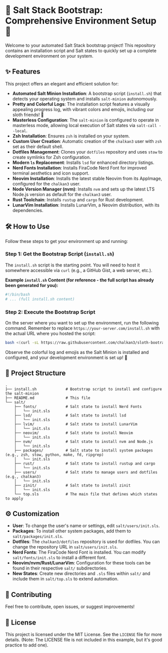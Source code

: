 # 🦥 Salt Stack Bootstrap: Comprehensive Environment Setup 🚀

Welcome to your automated Salt Stack bootstrap project! This repository contains an installation script and Salt states to quickly set up a complete development environment on your system.

## ✨ Features

This project offers an elegant and efficient solution for:

*   **Automated Salt Minion Installation**: A bootstrap script (`install.sh`) that detects your operating system and installs `salt-minion` autonomously.
*   **Pretty and Colorful Logs**: The installation script features a visually appealing progress log, with vibrant colors and emojis, including our sloth friends! 🦥
*   **Masterless Configuration**: The `salt-minion` is configured to operate in masterless mode, allowing local execution of Salt states via `salt-call --local`.
*   **Zsh Installation**: Ensures `zsh` is installed on your system.
*   **Custom User Creation**: Automatic creation of the `chalkan3` user with `zsh` set as their default shell.
*   **Dotfiles Management**: Clones your `dotfiles` repository and uses `stow` to create symlinks for Zsh configuration.
*   **Modern `ls` Replacement**: Installs `lsd` for enhanced directory listings.
*   **Nerd Fonts Installation**: Installs FiraCode Nerd Font for improved terminal aesthetics and icon support.
*   **Neovim Installation**: Installs the latest stable Neovim from its AppImage, configured for the `chalkan3` user.
*   **Node Version Manager (nvm)**: Installs `nvm` and sets up the latest LTS Node.js version as default for the `chalkan3` user.
*   **Rust Toolchain**: Installs `rustup` and `cargo` for Rust development.
*   **LunarVim Installation**: Installs LunarVim, a Neovim distribution, with its dependencies.

## 🛠️ How to Use

Follow these steps to get your environment up and running:

### Step 1: Get the Bootstrap Script (`install.sh`)

The `install.sh` script is the starting point. You will need to host it somewhere accessible via `curl` (e.g., a GitHub Gist, a web server, etc.).

**Example `install.sh` Content (for reference - the full script has already been generated for you):**

```bash
#!/bin/bash
# ... (full install.sh content)
```

### Step 2: Execute the Bootstrap Script

On the server where you want to set up the environment, run the following command. Remember to replace `https://your-server.com/install.sh` with the actual URL where you hosted the script:

```bash
bash <(curl -sL https://raw.githubusercontent.com/chalkan3/sloth-bootrap/master/install.sh)
```

Observe the colorful log and emojis as the Salt Minion is installed and configured, and your development environment is set up! 🦥



## 📂 Project Structure

```
.
├── install.sh             # Bootstrap script to install and configure the salt-minion
├── README.md              # This file
└── salt/
    ├── fonts/             # Salt state to install Nerd Fonts
    │   └── init.sls
    ├── lsd/               # Salt state to install lsd
    │   └── init.sls
    ├── lvim/              # Salt state to install LunarVim
    │   └── init.sls
    ├── neovim/            # Salt state to install Neovim
    │   └── init.sls
    ├── nvm/               # Salt state to install nvm and Node.js
    │   └── init.sls
    ├── packages/          # Salt state to install system packages (e.g., zsh, stow, python, make, fd, ripgrep)
    │   └── init.sls
    ├── rust/              # Salt state to install rustup and cargo
    │   └── init.sls
    ├── users/             # Salt state to manage users and dotfiles (e.g., chalkan3)
    │   └── init.sls
    ├── zinit/             # Salt state to install zinit
    │   └── init.sls
    └── top.sls            # The main file that defines which states to apply
```

## ⚙️ Customization

*   **User**: To change the user's name or settings, edit `salt/users/init.sls`.
*   **Packages**: To install other system packages, add them to `salt/packages/init.sls`.
*   **Dotfiles**: The `chalkan3/dotfiles` repository is used for dotfiles. You can change the repository URL in `salt/users/init.sls`.
*   **Nerd Fonts**: The FiraCode Nerd Font is installed. You can modify `salt/fonts/init.sls` to install a different font.
*   **Neovim/nvm/Rust/LunarVim**: Configuration for these tools can be found in their respective `salt/` subdirectories.
*   **New States**: Create new directories and `.sls` files within `salt/` and include them in `salt/top.sls` to extend automation.

## 🤝 Contributing

Feel free to contribute, open issues, or suggest improvements!

## 📄 License

This project is licensed under the MIT License. See the `LICENSE` file for more details. (Note: The LICENSE file is not included in this example, but it's good practice to add one).